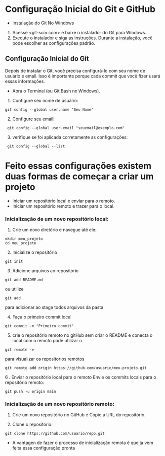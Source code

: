 # Configuração Inicial do Git e GitHub
* Instalação do Git No Windows

1. Acesse <git-scm.com> e baixe o instalador do Git para Windows.
2. Execute o instalador e siga as instruções. Durante a instalação, você pode escolher as configurações padrão.

## Configuração Inicial do Git 
Depois de instalar o Git, você precisa configurá-lo com seu nome de usuário e email. Isso é importante porque cada commit que você fizer usará essas informações.

* Abra o Terminal (ou Git Bash no Windows).
1. Configure seu nome de usuário:

```
git config --global user.name "Seu Nome"
```

2. Configure seu email:

```
 git config --global user.email "seuemail@exemplo.com"
``` 

3. verifique se foi aplicada corretamente as configurações:

```
 git config --global --list 
``` 

# Feito essas configurações existem duas formas de começar a criar um projeto
* Iniciar um repositório local e enviar para o remoto.
* Iniciar um repositório  remoto e trazer para o local.

### Inicialização de um novo repositório local:
1. Crie um novo diretório e navegue até ele:
``` 
mkdir meu_projeto
cd meu_projeto
``` 
2. Inicialize o repositório 
```
git init
``` 
3. Adicione arquivos ao repositório 
```
git add README.md  
```
ou utilize 
``` 
git add . 
``` 
para adicionar ao stage todos arquivos da pasta

4. Faça o primeiro commit local 
``` 
git commit -m "Primeiro commit"
``` 
5. crie o repositório remoto no gitHub sem criar o README e conecta o local com o remoto 
pode utilizar o 
``` 
git remote -v 
``` 
para visualizar os repositorios remotos 
``` 
git remote add origin https://github.com/usuario/meu-projeto.git
``` 
6 .  Enviar o repositório local para o remoto
Envie os commits locais para o repositório remoto:
```
git push -u origin main
``` 

### Inicialização de um novo repositório remoto:
1. Crie um novo repositório no GitHub e Copie a URL do repositório.

2. Clone o repositório 
```
git clone https://github.com/usuario/repo.git
``` 
* A vantagen de fazer o processo de inicialização remota é que ja vem feita essa configuração pronta 



